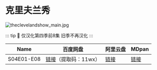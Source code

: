 # 克里夫兰秀

![theclevelandshow_main.jpg](/banner/theclevelandshow_main.jpg)

::: tip
🐻 仅汉化第四季前8集 旧季不再汉化
:::

| Name | 百度网盘 | 阿里云盘 | MDpan |
| --- | --- | --- | --- |
| S04E01-E08 | [链接](https://pan.baidu.com/s/1AscfkFfJp09_SNFJKVcrrw)（提取码：11wx） | [链接](https://www.aliyundrive.com/s/DbaZx8bUreu) | [链接](https://mdpan.tk/%E5%85%8B%E9%87%8C%E5%A4%AB%E5%85%B0%E7%A7%80) |
